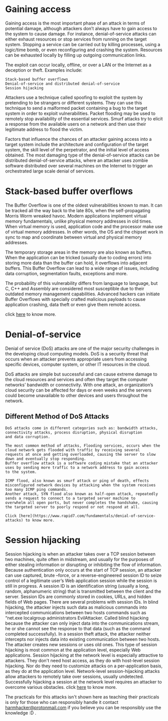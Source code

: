  # Gaining access
 Gaining access is the most important phase of an attack in terms of potential damage, although attackers don’t always have to 
 gain access to the system to cause damage. For instance, denial-of-service attacks can either exhaust resources or stop services from 
 running on the target system. Stopping a service can be carried out by killing processes, using a logic/time bomb, or even
 reconfiguring and crashing the system. Resources can be exhausted locally by filling up outgoing communication links.

 The exploit can occur locally, offline, or over a LAN or the Internet as a deception or theft. Examples include:

    Stack-based buffer overflows
    Denial-of-service and distributed denial-of-service
    Session hijacking

   Attackers use a technique called spoofing to exploit the system by pretending to be strangers or different systems. They can use
   this technique to send a malformed packet containing a bug to the target system in order to exploit vulnerabilities. Packet
   flooding may be used to remotely stop availability of the essential services. Smurf attacks try to elicit a response from the
   available users on a network and then use their legitimate address to flood the victim.

   Factors that influence the chances of an attacker gaining access into a target system include the architecture and configuration 
   of the target system, the skill level of the perpetrator, and the initial level of access obtained. The most damaging type of the
   denial-of-service attacks can be distributed denial-of-service attacks, where an attacker uses zombie software distributed over 
   several machines on the Internet to trigger an orchestrated large scale denial of services.
 
  # Stack-based buffer overflows
  
  The Buffer Overflow is one of the oldest vulnerabilities known to man. It can be tracked all the way back to the late 80s, when
  the self-propagating Morris Worm wreaked havoc.
  Modern applications implement virtual memory fundamentals, unlike physical memory addresses in old times. When virtual memory is 
  used, application code and the processor make use of virtual memory addresses. In other words, the OS and the chipset work in sync 
  to map and coordinate between virtual and physical memory addresses.
  
  The temporary storage areas in the memory are also known as buffers. When the application can be tricked (usually due to coding errors)
  into storing more data than the buffer can hold, it overflows into adjacent buffers. This Buffer Overflow can lead to a wide range of
  issues, including data corruption, segmentation faults, exceptions and more.
  
  The probability of this vulnerability differs from language to language, but C, C++ and Assembly are considered most susceptible due
  to their outdated memory management capabilities. Advanced hackers can initiate Buffer Overflows with specially crafted malicious 
  payloads to cause application crashing, data theft or even give them remote access.
  
  click [here](https://blog.rapid7.com/2019/02/19/stack-based-buffer-overflow-attacks-what-you-need-to-know/) to know more.
  
  # Denial-of-service
  
  Denial of service (DoS) attacks are one of the major security challenges in the developing cloud computing models. DoS is a security 
  threat that occurs when an attacker prevents appropriate users from accessing specific devices, computer system, or other IT resources 
  in the cloud.
  
  DoS attacks are simple but successful and can cause extreme damage to the cloud resources and services and often they target the 
  computer networks’ bandwidth or connectivity. With one attack, an organization’s cloud security can be affected for days or even weeks 
  and the servers could become unavailable to other devices and users throughout the network.
  
 ## Different Method of DoS Attacks
 
    DoS attacks come in different categories such as: bandwidth attacks, connectivity attacks, process disruption, physical disruption 
	and data corruption.
   
    The most common method of attacks, Flooding services, occurs when the cloud network gets flooded with traffic by receiving several 
	requests at once and getting overloaded, causing the server to slow down and eventually stop responding.
    Buffer overflow attack is a software coding mistake that an attacker uses by sending more traffic to a network address to gain access
	to the system.
   
    ICMP flood, also known as smurf attack or ping of death, effects misconfigured network devices by attacking when the system receives 
	too many ICMP ping commands.
    Another attack, SYN flood also known as half-open attack, repeatedly sends a request to connect to a targeted server machine to 
	overwhelm all open ports, but never completes the handshake, causing the targeted server to poorly respond or not respond at all.
    
	Click [here](https://www.rapid7.com/fundamentals/denial-of-service-attacks) to know more.
  # Session hijacking
  Session hijacking is when an attacker takes over a TCP session between two machines, quite often in midstream, and usually for the purposes
  of either stealing information or disrupting or inhibiting the flow of information.
  Because authentication only occurs at the start of TCP session, an attacker can use captured, brute –force, or a reverse-engineered session 
  ID to seize control of a legitimate user’s Web application session while the session is still in progress.
  A session ID is an identification string (usually a long, random, alphanumeric string) that is transmitted between the client and the server. 
  Session IDs are commonly stored in cookies, URLs, and hidden fields of Web pages.
  There are several problems with session IDs.
  In blind hijacking, the attacker injects such data as malicious commands into intercepted communications between two hosts commands such as 
  “net.exe localgroup administrators EvilAttacker.
  Called blind hijacking because the attacker can only inject data into the communications stream, he or she cannot see the response to that
  data (such as the command completed successfully).
  In a session theft attack, the attacker neither intercepts nor injects data into existing communication between two hosts.
  The attacker creates new sessions or uses old ones.
  This type of session hijacking is most common at the application level, especially Web applications.
  Session hijacking at the network level is especially attractive to attackers. They don't need host access, as they do with host-level session
  hijacking. Nor do they need to customize attacks on a per-application basis, as they do at the application level. Network-level session-hijacking 
  attacks allow attackers to remotely take over sessions, usually undetected.
  Successfully hijacking a session at the network level requires an attacker to overcome various obstacles.
   click [here](https://www.rapid7.com/db/vulnerabilities/drupal-cve-2014-9015) to know more.
   
   
   
  The practicals for this attacks isn't shown here as teaching their practicals is only for those who can responsibly handle it contact harmhacker@protonmail.com if you believe you can be responsibly use the knowledge :D . 